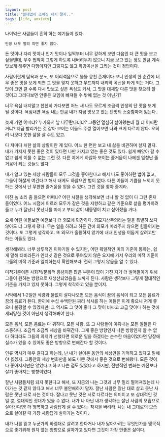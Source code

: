 ```yaml
---
layout: post
title: "쓸데없이 조바심 내지 말자.."
tags: [life, anxiety]
---
```


나이먹은 사람들이 흔히 하는 얘기들이 있다. 

```
인생 너무 빨리 피면 좋지 않다.
```

돈 맛이나 자리 맛이나 인기 맛이나 일찍부터 너무 강하게 보면 다음엔 더 큰 맛을 보고 싶을텐데, 우주 법칙이 그렇게 하도록 내버려두지 않으니 지금 보고 있는 정도 만큼 계속 맛보게 해주면 다행이지만 그렇지도 않고 하강곡선을 그리는 것이 정답이다. 

사람이란게 탐욕과 분노, 또 어리석음으로 똘똘 뭉친 존재이다 보니 인생의 한 순간에 너무 좋은 맛을 보게 되면 그 맛을 잊지 못하고 무드까지 내리막 곡선을 타게 되는 거다. 그 맛이 크면 클 수록 다시 맛보고 싶은 욕심도 커서, 그 맛을 대체할 다른 맛을 찾으려 할 것이고 그러다보면 안좋은 꼬임에 빠져들 수 밖에 없는 것 아닌가?

너무 욕심 내지말고 천천히 가다보면 어느 새 나도 모르게 조금씩 인생의 단 맛을 보게 될 것이다. 욕심내면 욕심 내는 만큼 내가 지금 맛보고 있는 단맛의 소중함마저 잃는다. 

늦게 가면 어떠냐? 누가와서 날 나무란다더냐? 그동안 열심히 살아왔는데 뭘 더 어쩌란 거냐? 지금 빨리가는 것 같아 보이는 이들도 뚜껑 열어보면 나와 크게 다르지 않다. 오히려 나보다 못한 삶을 살 수도 있고.

다 저마다 처한 삶의 상황이란 게 있다. 어느 한 면만 보고 내 삶을 비관하며 살지 말자. 내가 가지지 못한 좋은 것이 있다면 나만 가지고 있는 좋은 것도 있다. 쉽게 빼앗아 갈 수 없고 쉽게 이룰 수 없는 그런 것. 다른 이에게 하찮아 보이는 즐거움이 나에겐 엄청난 즐거움이 되는 것들도 많다.

내가 알고 있는 세상 사람들이 모두 그것을 좋아한다고 해서 나도 좋아하란 법이 없고, 그들이 하찮게 여긴다고 해서 내게도 하찮으란 법이 없다. 다른 이들이 기쁨을 느끼지 못하는 것에서 난 무한한 즐거움을 얻을 수 있다. 그런 것을 찾아 즐겨라. 

미친 놈 소리 좀 들으면 어떠냐? 어린 시절을 생각해보면 너나 할 것 없이 다 그런 존재들이었다. 어느 시점에 이르러 모두가 같은 것을 지향하고 같은 기준으로 삶을 평가하려 들고 누가 잘났니 못났니를 따지고 부터 삶이 내동댕이 치고 싶어졌을 거다.

요새 어린 애들보면 예전보다 더 외모에 민감하다. 외모지상주의라는 말을 특별히 쓰지 않아도 더 그렇게 됐다. 무슨 일을 하려고 하든 간에 외모가 따라주지 않으면 힘들어지는 것이다. 또 그렇게 생각하고. 또 외모가 훌륭하지 않기에 내내 인생을 어둡게 살려고만 하는 이들도 있다.

생각해봐라. 너무 상투적인 이야기일 수 있지만, 어떤 획일적인 미의 기준이 통하는, 쉽게 말해 티비라든가 인터넷 같은 것으로 묶여있지 않은 오지에 가서 우리의 미적 기준이 그들의 미적 기준과 일치하는지 확인해보라. 전혀 그렇지 않음을 알 수 있다.

미적기준이든 사회적/문화적 통념이든 많은 부분이 많이 가진 자가 더 벌어들이기 위해 그들이 원하는 방향으로 재생산되었음을 느끼게 된다. 사람은 생각보다 그렇게 절대적인 기준을 가지고 있지 못하다. 그렇게 착각하고 있을 뿐이지.

사막에서 1-2일만 식량과 물없이 살다나오면 모든 음식이 꿈의 음식이 되고 모든 음료가 꿈의 음료가 된다. 한끼에 수십 수백만원 짜리 식사를 하는 이들은 이게 좋으니 저게 좋으니 불평할 수 있겠지만. 그 역시도 그 맛이 좋다 그 맛이 비싸고 고급 맛이다 하는 것에 세뇌당한 것이 아닌지 생각해봐야 한다. 

모든 음식, 모든 음료는 다 귀하다. 모든 사람, 또 그 사람들이 이뤄내는 모든 일들은 다 소중하다. 조금씩 조금씩 세상을 바꿔간다. 그게 좋은 방향인지 나쁜 방향인지 알 수 없다 하더라도 그들의 의지가 선했다면 의로운 일을 하겠다는 순수한 마음이었다면 당장에 실수가 있을 수 있어도 좋은 방향으로 변해간다 할 것이다. 

인류 역사가 매우 길다고 하는데, 난 내가 살아온 동안의 세상만을 기억하고 있다고 말해야 옳겠지. 그동안의 세상 변화만을 봐도 나쁜 것에서 좋은 것으로 변해왔다. 모든 것이 다 좋아지지만은 않았다고 하고 나쁜 점도 있었다고 하지만, 전반적인 변화는 예전보다 살기 좋아지는 방향이었다. 

잘난 사람들처럼 되지 못한다고 해서, 또 지금의 나는 그것과 너무 멀리 떨어져있는데 나아가는 것 같지 않다고 해서 너무 불안해하지 말자. 잘난 사람은 잘난 대로 살고 못난 사람은 못난 대로 사는 것이다. 잘나고 못난 것은 서로 다르다는 의미이고 또 상대적인 것일 뿐, 절대적인 잣대가 있을 수 없다. 내가 나 아닌 내가 생각하는 잘난 사람의 모습으로 살아간다면! 더 행복하고 사람답게 살 수 있다는 착각을 버려라. 나는 내 그대로의 모습으로 살아갈 때 가장 사람답게 살아가는 것이다. 

내가 나를 잃고 누군가의 바램대로 살려고 한다거나 내가 닮아가려는 무엇인가를 맹목적으로 좇기위해 원치 않는 방향으로 살아가고 있다면 그것이 가장 안좋은 삶이다. 